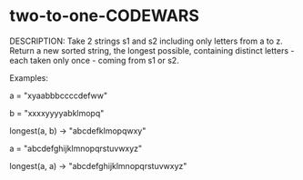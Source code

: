 # two-to-one-CODEWARS

DESCRIPTION:
Take 2 strings s1 and s2 including only letters from a to z.
Return a new sorted string, the longest possible,
containing distinct letters - each taken only once - coming from s1 or s2.

Examples:

a = "xyaabbbccccdefww"

b = "xxxxyyyyabklmopq"

longest(a, b) -> "abcdefklmopqwxy"

a = "abcdefghijklmnopqrstuvwxyz"

longest(a, a) -> "abcdefghijklmnopqrstuvwxyz"
